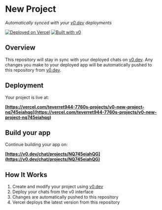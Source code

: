 # New Project

*Automatically synced with your [v0.dev](https://v0.dev) deployments*

[![Deployed on Vercel](https://img.shields.io/badge/Deployed%20on-Vercel-black?style=for-the-badge&logo=vercel)](https://vercel.com/teverret944-7760s-projects/v0-new-project-nq745eiahqg)
[![Built with v0](https://img.shields.io/badge/Built%20with-v0.dev-black?style=for-the-badge)](https://v0.dev/chat/projects/NQ745eiahQG)

## Overview

This repository will stay in sync with your deployed chats on [v0.dev](https://v0.dev).
Any changes you make to your deployed app will be automatically pushed to this repository from [v0.dev](https://v0.dev).

## Deployment

Your project is live at:

**[https://vercel.com/teverret944-7760s-projects/v0-new-project-nq745eiahqg](https://vercel.com/teverret944-7760s-projects/v0-new-project-nq745eiahqg)**

## Build your app

Continue building your app on:

**[https://v0.dev/chat/projects/NQ745eiahQG](https://v0.dev/chat/projects/NQ745eiahQG)**

## How It Works

1. Create and modify your project using [v0.dev](https://v0.dev)
2. Deploy your chats from the v0 interface
3. Changes are automatically pushed to this repository
4. Vercel deploys the latest version from this repository
